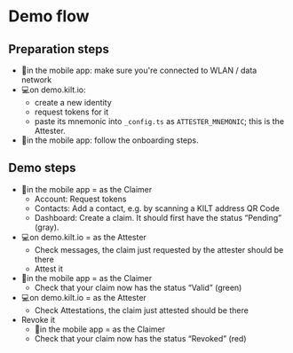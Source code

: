# Demo flow

## Preparation steps

* 📱in the mobile app: make sure you're connected to WLAN / data network
* 💻on demo.kilt.io: 
  * create a new identity
  * request tokens for it
  * paste its mnemonic into `_config.ts` as `ATTESTER_MNEMONIC`; this is the Attester.
* 📱in the mobile app: follow the onboarding steps.

## Demo steps

* 📱in the mobile app = as the Claimer
  * Account: Request tokens
  * Contacts: Add a contact, e.g. by scanning a KILT address QR Code
  * Dashboard: Create a claim. It should first have the status “Pending” (gray).
* 💻on demo.kilt.io = as the Attester
  * Check messages, the claim just requested by the attester should be there
  * Attest it
* 📱in the mobile app = as the Claimer 
  * Check that your claim now has the status “Valid” (green)
* 💻on demo.kilt.io = as the Attester
  * Check Attestations, the claim just attested should be there
* Revoke it
  * 📱in the mobile app = as the Claimer
  * Check that your claim now has the status “Revoked” (red)
